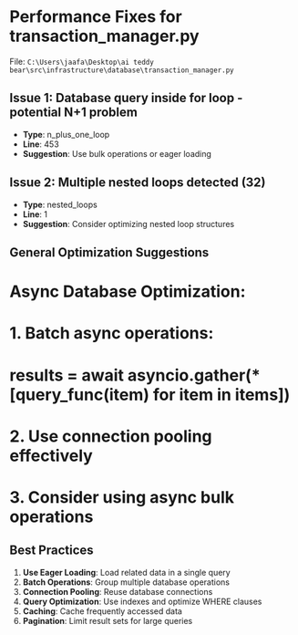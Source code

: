 # Performance Fixes for transaction_manager.py

File: `C:\Users\jaafa\Desktop\ai teddy bear\src\infrastructure\database\transaction_manager.py`

## Issue 1: Database query inside for loop - potential N+1 problem
- **Type**: n_plus_one_loop
- **Line**: 453
- **Suggestion**: Use bulk operations or eager loading

## Issue 2: Multiple nested loops detected (32)
- **Type**: nested_loops
- **Line**: 1
- **Suggestion**: Consider optimizing nested loop structures

## General Optimization Suggestions

# Async Database Optimization:
# 1. Batch async operations:
#    results = await asyncio.gather(*[query_func(item) for item in items])
# 2. Use connection pooling effectively
# 3. Consider using async bulk operations

## Best Practices

1. **Use Eager Loading**: Load related data in a single query
2. **Batch Operations**: Group multiple database operations
3. **Connection Pooling**: Reuse database connections
4. **Query Optimization**: Use indexes and optimize WHERE clauses
5. **Caching**: Cache frequently accessed data
6. **Pagination**: Limit result sets for large queries

